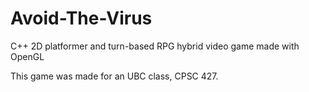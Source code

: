 # Avoid-The-Virus
C++ 2D platformer and turn-based RPG hybrid video game made with OpenGL

This game was made for an UBC class, CPSC 427.
